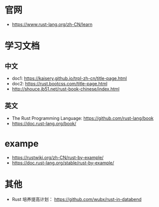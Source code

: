 # 官网
- https://www.rust-lang.org/zh-CN/learn
# 学习文档
## 中文
- doc1: https://kaisery.github.io/trpl-zh-cn/title-page.html
- doc2: https://rust.bootcss.com/title-page.html
- http://shouce.jb51.net/rust-book-chinese/index.html

## 英文
- The Rust Programming Language: https://github.com/rust-lang/book
- https://doc.rust-lang.org/book/

# exampe
- https://rustwiki.org/zh-CN/rust-by-example/
- https://doc.rust-lang.org/stable/rust-by-example/

# 其他
- Rust 培养提高计划： https://github.com/wubx/rust-in-databend